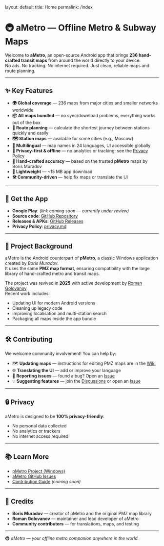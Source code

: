 layout: default
title: Home
permalink: /index

# 🚇 aMetro — Offline Metro & Subway Maps

Welcome to **aMetro**, an open-source Android app that brings **236 hand-crafted transit maps** from around the world directly to your device.  
No ads. No tracking. No internet required. Just clean, reliable maps and route planning.

---

## ✨ Key Features

- **🌍 Global coverage** — 236 maps from major cities and smaller networks worldwide  
- **📦 All maps bundled** — no sync/download problems, everything works out of the box  
- **📐 Route planning** — calculate the shortest journey between stations quickly and easily  
- **🗺️ Station maps** — available for some cities (e.g., Moscow)  
- **🔄 Multilingual** — map names in 24 languages, UI accessible globally  
- **🚫 Privacy-first & offline** — no analytics or tracking; see the [Privacy Policy](privacy.md)  
- **🎨 Hand-crafted accuracy** — based on the trusted **pMetro** maps by Boris Muradov  
- **💾 Lightweight** — ~15 MB app download  
- **🛠️ Community-driven** — help fix maps or translate the UI

---

## 📲 Get the App

- **Google Play**: *(link coming soon — currently under review)*  
- **Source code**: [GitHub Repository](https://github.com/RomanGolovanov/ametro)  
- **Releases & APKs**: [GitHub Releases](https://github.com/RomanGolovanov/ametro/releases)  
- **Privacy Policy**: [privacy.md](privacy.md)

---

## 📖 Project Background

aMetro is the Android counterpart of **pMetro**, a classic Windows application created by *Boris Muradov*.  
It uses the same **PMZ map format**, ensuring compatibility with the large library of hand-crafted metro and transit maps.  

The project was revived in **2025** with active development by [Roman Golovanov](https://github.com/RomanGolovanov).  
Recent work includes:  
- Updating UI for modern Android versions  
- Cleaning up legacy code  
- Improving localisation and multi-station search  
- Packaging all maps inside the app bundle  

---

## 🛠️ Contributing

We welcome community involvement! You can help by:  
- 🗺️ **Updating maps** — instructions for editing PMZ maps are in the [Wiki](https://github.com/RomanGolovanov/ametro/wiki)  
- 🌐 **Translating the UI** — add or improve your language  
- 🐞 **Reporting issues** — found a bug? Open an [Issue](https://github.com/RomanGolovanov/ametro/issues)  
- 💡 **Suggesting features** — join the [Discussions](https://github.com/RomanGolovanov/ametro/discussions) or open an [Issue](https://github.com/RomanGolovanov/ametro/issues)  

---

## 🔒 Privacy

aMetro is designed to be **100% privacy-friendly**:  
- No personal data collected  
- No analytics or trackers  
- No internet access required  

---

## 📚 Learn More

- [pMetro Project (Windows)](http://metro.ridne.net/)  
- [aMetro GitHub Issues](https://github.com/RomanGolovanov/ametro/issues)  
- [Contribution Guide](contributing.md) *(coming soon)*  

---

## 🙌 Credits

- **Boris Muradov** — creator of pMetro and the original PMZ map library  
- **Roman Golovanov** — maintainer and lead developer of aMetro  
- **Community contributors** — for translations, maps, and testing  

---

🚇 *aMetro — your offline metro companion anywhere in the world.*
